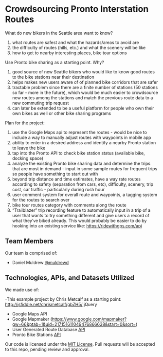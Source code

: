 # Crowdsourcing Pronto Interstation Routes

What do new bikers in the Seattle area want to know?

1.	what routes are safest and what the hazards/areas to avoid are
2.	the difficulty of routes (hills, etc.) and what the scenery will be like
3.	how to get to nearby interesting places, bike tour options

Use Pronto bike sharing as a starting point. Why?

1.	good source of new Seattle bikers who would like to know good routes to the bike stations near their destination
2.	helps makes new users aware of of planned bike corridors that are safer
3.	tractable problem since there are a finite number of stations (50 stations so far - more in the future), which would be much easier to crowdsource new routes among the stations and match the previous route data to a new commuting trip request
4.	can later be extended to be a useful platform for people who own their own bikes as well or other bike sharing programs

Plan for the project:

1.	use the Google Maps api to represent the routes - would be nice to include a way to manually adjust routes with waypoints in mobile app
2.	ability to enter in a desired address and identify a nearby Pronto station to leave the bike 
3.	tap into the Pronto API to check bike station status (available bike, docking space)
4.	analyze the existing Pronto bike sharing data and determine the trips that are most in demand - input in some sample routes for frequent trips so people have something to start out with
5.	beyond trip distance and time estimates, have a way rate routes according to safety (separation from cars, etc), difficulty, scenery, trip cost, car traffic - particularly during rush hour
6.	user comment system for overall route and waypoints, a tagging system for the routes to search over
7.	bike tour routes category with comments along the route
8.	“Trailblazer” trip recording feature to automatically input in a trip of a user that wants to try something different and give users a record of what they’ve biked already. This would probably be easier to do by hooking into an existing service like: https://ridewithgps.com/api

## Team Members

Our team is comprised of:

- Daniel Muldrew [@muldrewd](https://github.com/muldrewd/) 

## Technologies, APIs, and Datasets Utilized

We made use of:

-This example project by Chris Metcalf as a starting point: http://jsfiddle.net/chrismetcalf/gbZH5/
jQuery
- Google Maps API
- Google Mapmaker (https://www.google.com/mapmaker?gw=66&ptab=1&uid=217151611049476866638&start=0&sort=)
- User Generated Route Database [API](https://communities.socrata.com/Community-Resources/Pronto-Bike-Routes/4uqz-b36x)
- Pronto Bike Stations [API](https://communities.socrata.com/Community-Resources/Pronto-Bike-Share-Stations/rsib-fvg5)

Our code is licensed under the [MIT License](LICENSE.md). Pull requests will be accepted to this repo, pending review and approval.
